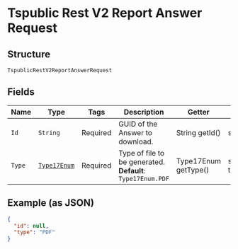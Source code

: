 
# Tspublic Rest V2 Report Answer Request

## Structure

`TspublicRestV2ReportAnswerRequest`

## Fields

| Name | Type | Tags | Description | Getter | Setter |
|  --- | --- | --- | --- | --- | --- |
| `Id` | `String` | Required | GUID of the Answer to download. | String getId() | setId(String id) |
| `Type` | [`Type17Enum`](../../doc/models/type-17-enum.md) | Required | Type of file to be generated.<br>**Default**: `Type17Enum.PDF` | Type17Enum getType() | setType(Type17Enum type) |

## Example (as JSON)

```json
{
  "id": null,
  "type": "PDF"
}
```

